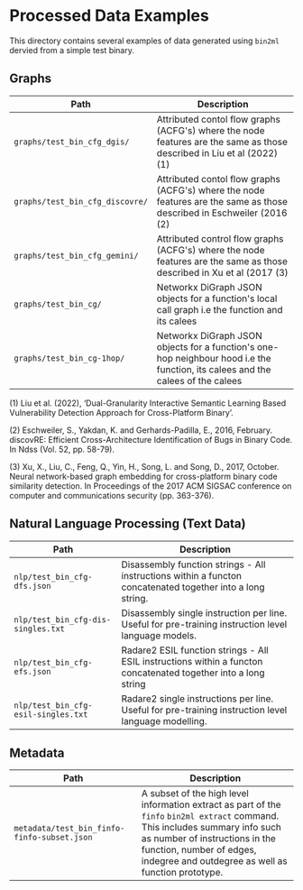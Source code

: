 # Processed Data Examples

This directory contains several examples of data generated using `bin2ml` dervied from a simple test binary.

## Graphs

| Path                            | Description                                                                                                                     |
|---------------------------------|---------------------------------------------------------------------------------------------------------------------------------|
| `graphs/test_bin_cfg_dgis/`     | Attributed contol flow graphs (ACFG's) where the node features are the same as those described in Liu et al (2022) (1)          |
| `graphs/test_bin_cfg_discovre/` | Attributed contol flow graphs (ACFG's) where the node features are the same as those described in Eschweiler (2016 (2)          |
| `graphs/test_bin_cfg_gemini/`   | Attributed control flow graphs (ACFG's) where the node features are the same as those described in Xu et al (2017 (3)           |
| `graphs/test_bin_cg/`           | Networkx DiGraph JSON objects for a function's local call graph i.e the function and its calees                                 |
| `graphs/test_bin_cg-1hop/`      | Networkx DiGraph JSON objects for a function's one-hop neighbour hood i.e the function, its calees and the calees of the calees |

(1) Liu et al. (2022), ‘Dual-Granularity Interactive Semantic Learning Based Vulnerability Detection Approach for Cross-Platform Binary’.

(2) Eschweiler, S., Yakdan, K. and Gerhards-Padilla, E., 2016, February. discovRE: Efficient Cross-Architecture Identification of Bugs in Binary Code. In Ndss (Vol. 52, pp. 58-79).

(3) Xu, X., Liu, C., Feng, Q., Yin, H., Song, L. and Song, D., 2017, October. Neural network-based graph embedding for cross-platform binary code similarity detection. In Proceedings of the 2017 ACM SIGSAC conference on computer and communications security (pp. 363-376).

## Natural Language Processing (Text Data)
| Path                                | Description                                                                                                     |
|-------------------------------------|-----------------------------------------------------------------------------------------------------------------|
| `nlp/test_bin_cfg-dfs.json`         | Disassembly function strings - All instructions within a functon concatenated together into a long string.      |
| `nlp/test_bin_cfg-dis-singles.txt`  | Disassembly single instruction per line. Useful for pre-training instruction level language models.             |
| `nlp/test_bin_cfg-efs.json`         | Radare2 ESIL function strings - All ESIL instructions within a functon concatenated together into a long string | 
| `nlp/test_bin_cfg-esil-singles.txt` | Radare2 single instructions per line. Useful for pre-training instruction level language modelling.             | 

## Metadata
| Path                                        | Description                                                                                                                                                                                                                                       |
|---------------------------------------------|---------------------------------------------------------------------------------------------------------------------------------------------------------------------------------------------------------------------------------------------------|
| `metadata/test_bin_finfo-finfo-subset.json` | A subset of the high level information extract as part of the `finfo` `bin2ml extract` command. This includes summary info such as number of instructions in the function, number of edges, indegree and outdegree as well as function prototype. |

